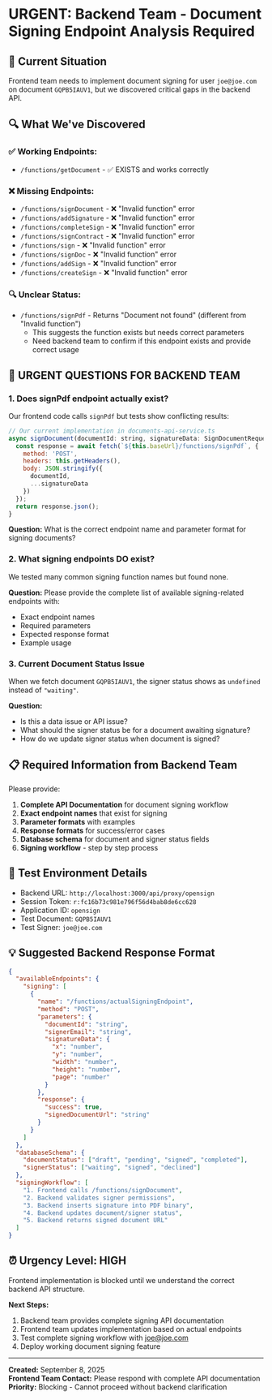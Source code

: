 # URGENT: Backend Team - Document Signing Endpoint Analysis Required

## 🚨 Current Situation
Frontend team needs to implement document signing for user `joe@joe.com` on document `GQPB5IAUV1`, but we discovered critical gaps in the backend API.

## 🔍 What We've Discovered

### ✅ Working Endpoints:
- `/functions/getDocument` - ✅ EXISTS and works correctly

### ❌ Missing Endpoints:
- `/functions/signDocument` - ❌ "Invalid function" error
- `/functions/addSignature` - ❌ "Invalid function" error  
- `/functions/completeSign` - ❌ "Invalid function" error
- `/functions/signContract` - ❌ "Invalid function" error
- `/functions/sign` - ❌ "Invalid function" error
- `/functions/signDoc` - ❌ "Invalid function" error
- `/functions/addSign` - ❌ "Invalid function" error
- `/functions/createSign` - ❌ "Invalid function" error

### 🔍 Unclear Status:
- `/functions/signPdf` - Returns "Document not found" (different from "Invalid function")
  - This suggests the function exists but needs correct parameters
  - Need backend team to confirm if this endpoint exists and provide correct usage

## 🎯 URGENT QUESTIONS FOR BACKEND TEAM

### 1. Does signPdf endpoint actually exist?
Our frontend code calls `signPdf` but tests show conflicting results:
```javascript
// Our current implementation in documents-api-service.ts
async signDocument(documentId: string, signatureData: SignDocumentRequest): Promise<any> {
  const response = await fetch(`${this.baseUrl}/functions/signPdf`, {
    method: 'POST',
    headers: this.getHeaders(),
    body: JSON.stringify({
      documentId,
      ...signatureData
    })
  });
  return response.json();
}
```

**Question:** What is the correct endpoint name and parameter format for signing documents?

### 2. What signing endpoints DO exist?
We tested many common signing function names but found none. 

**Question:** Please provide the complete list of available signing-related endpoints with:
- Exact endpoint names
- Required parameters  
- Expected response format
- Example usage

### 3. Current Document Status Issue
When we fetch document `GQPB5IAUV1`, the signer status shows as `undefined` instead of `"waiting"`.

**Question:** 
- Is this a data issue or API issue?
- What should the signer status be for a document awaiting signature?
- How do we update signer status when document is signed?

## 📋 Required Information from Backend Team

Please provide:

1. **Complete API Documentation** for document signing workflow
2. **Exact endpoint names** that exist for signing
3. **Parameter formats** with examples
4. **Response formats** for success/error cases
5. **Database schema** for document and signer status fields
6. **Signing workflow** - step by step process

## 🔧 Test Environment Details

- Backend URL: `http://localhost:3000/api/proxy/opensign`
- Session Token: `r:fc16b73c981e796f56d4bab8de6cc628`
- Application ID: `opensign`
- Test Document: `GQPB5IAUV1`
- Test Signer: `joe@joe.com`

## 💡 Suggested Backend Response Format

```json
{
  "availableEndpoints": {
    "signing": [
      {
        "name": "/functions/actualSigningEndpoint",
        "method": "POST", 
        "parameters": {
          "documentId": "string",
          "signerEmail": "string",
          "signatureData": {
            "x": "number",
            "y": "number", 
            "width": "number",
            "height": "number",
            "page": "number"
          }
        },
        "response": {
          "success": true,
          "signedDocumentUrl": "string"
        }
      }
    ]
  },
  "databaseSchema": {
    "documentStatus": ["draft", "pending", "signed", "completed"],
    "signerStatus": ["waiting", "signed", "declined"]
  },
  "signingWorkflow": [
    "1. Frontend calls /functions/signDocument",
    "2. Backend validates signer permissions", 
    "3. Backend inserts signature into PDF binary",
    "4. Backend updates document/signer status",
    "5. Backend returns signed document URL"
  ]
}
```

## ⏰ Urgency Level: HIGH
Frontend implementation is blocked until we understand the correct backend API structure.

**Next Steps:**
1. Backend team provides complete signing API documentation
2. Frontend team updates implementation based on actual endpoints
3. Test complete signing workflow with joe@joe.com
4. Deploy working document signing feature

---
**Created:** September 8, 2025  
**Frontend Team Contact:** Please respond with complete API documentation
**Priority:** Blocking - Cannot proceed without backend clarification
